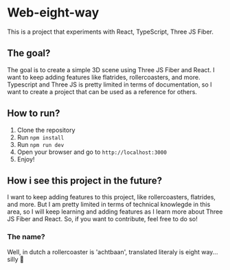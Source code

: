 # Web-eight-way

This is a project that experiments with React, TypeScript, Three JS Fiber.

## The goal?

The goal is to create a simple 3D scene using Three JS Fiber and React.
I want to keep adding features like flatrides, rollercoasters, and more.
Typescript and Three JS is pretty limited in terms of documentation, so I want to create a project that can be used as a reference for others.

## How to run?

1. Clone the repository
2. Run `npm install`
3. Run `npm run dev`
4. Open your browser and go to `http://localhost:3000`
5. Enjoy!

## How i see this project in the future?

I want to keep adding features to this project, like rollercoasters, flatrides, and more.
But I am pretty limited in terms of technical knowlegde in this area, so I will keep learning and adding features as I learn more about Three JS Fiber and React.
So, if you want to contribute, feel free to do so!

### The name?
Well, in dutch a rollercoaster is 'achtbaan', translated literaly is eight way... silly 🤡
